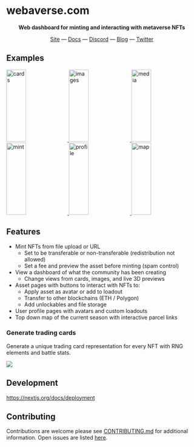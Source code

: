 # webaverse.com

<p align="center"><b>Web dashboard for minting and interacting with metaverse NFTs</b></p>

<div align="center">
  <a href="https://webaverse.com">Site</a>
  &mdash;
  <a href="https://docs.webaverse.com/">Docs</a>
  &mdash;
  <a href="https://discord.gg/R5wqYhvv53">Discord</a>
  &mdash;
  <a href="https://blog.webaverse.com/">Blog</a>
  &mdash;
  <a href="https://twitter.com/webaverse">Twitter</a>
</div>

## Examples

<a href="https://i.imgur.com/POlIGHf.jpg">
  <img alt="cards" target="_blank" src="https://i.imgur.com/POlIGHf.jpg" height="190" width="32%">
</a>
<a href="https://i.imgur.com/ZHoQwwm.jpg">
  <img alt="images" target="_blank" src="https://i.imgur.com/ZHoQwwm.jpg" height="190" width="32%">
</a>
<a href="https://i.imgur.com/Iyx3WNY.jpg">
  <img alt="media" target="_blank" src="https://i.imgur.com/Iyx3WNY.jpg" height="190" width="32%">
</a>

<a href="https://i.imgur.com/ExNyebm.png">
  <img alt="mint" target="_blank" src="https://i.imgur.com/ExNyebm.png" height="190" width="32%">
</a>
<a href="https://i.imgur.com/vG9xtlA.jpg">
  <img alt="profile" target="_blank" src="https://i.imgur.com/vG9xtlA.jpg" height="190" width="32%">
</a>
<a href="https://i.imgur.com/QxbfMHr.png">
  <img alt="map" target="_blank" src="https://i.imgur.com/QxbfMHr.png" height="190" width="32%">
</a>

## Features

- Mint NFTs from file upload or URL
  - Set to be transferable or non-transferable (redistribution not allowed)
  - Set a fee and preview the asset before minting (spam control)
- View a dashboard of what the community has been creating
  - Change views from cards, images, and live 3D previews
- Asset pages with buttons to interact with NFTs to:
  - Apply asset as avatar or add to loadout
  - Transfer to other blockchains (ETH / Polygon)
  - Add unlockables and file storage
- User profile pages with avatars and custom loadouts
- Top down map of the current season with interactive parcel links

### Generate trading cards

Generate a unique trading card representation for every NFT with RNG elements and battle stats.

![](https://i.imgur.com/vvAix1q.jpg)

## Development

https://nextjs.org/docs/deployment

## Contributing

Contributions are welcome please see [CONTRIBUTING.md](https://github.com/webaverse/docs/blob/master/CONTRIBUTING.md) for additional information. Open issues are listed [here](https://github.com/webaverse/app/issues?q=Fe%3A+is%3Aissue+is%3Aopen+).
